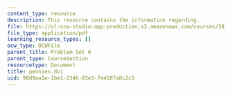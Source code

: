```yaml
---
content_type: resource
description: This resource contains the information regarding.
file: https://ol-ocw-studio-app-production.s3.amazonaws.com/courses/18-314-combinatorial-analysis-fall-2014/90d9aa1e1be1234683e37e4587a8c2c5_MIT18_314F14_pennies.pdf
file_type: application/pdf
learning_resource_types: []
ocw_type: OCWFile
parent_title: Problem Set 6
parent_type: CourseSection
resourcetype: Document
title: pennies.dvi
uid: 90d9aa1e-1be1-2346-83e3-7e4587a8c2c5
---
```

